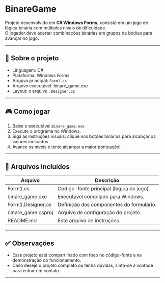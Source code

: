 # BinareGame

Projeto desenvolvido em **C# Windows Forms**, consiste em um jogo de lógica binária com múltiplos níveis de dificuldade.  
O jogador deve acertar combinações binárias em grupos de botões para avançar no jogo.

---

## 📝 Sobre o projeto

- Linguagem: C#
- Plataforma: Windows Forms
- Arquivo principal: `Form1.cs`
- Arquivo executável: binare_game.exe
- Layout: o arquivo `.Designer.cs`

---

## 🎮 Como jogar

1. Baixe o executável `Binare_game.exe`
2. Execute o programa no Windows.
3. Siga as instruções visuais: clique nos botões binários para alcançar os valores indicados.
4. Avance os níveis e tente alcançar a maior pontuação!

---


## 🚀 Arquivos incluídos

| Arquivo          | Descrição                                  |
| ---------------- | ----------------------------------------- |
| Form1.cs         | Código-fonte principal (lógica do jogo).   |
| binare_game.exe | Executável compilado para Windows.      |
| Form1.Designer.cs | Definição dos componentes do formulário.   |
| binare_game.csproj | Arquivo de configuração do projeto. |
| README.md        | Este arquivo de instruções.                |

---



## ✅ Observações

- Esse projeto está compartilhado com foco no código-fonte e na demonstração do funcionamento.
- Caso deseje o projeto completo ou tenha dúvidas, sinta-se à vontade para entrar em contato.

---
